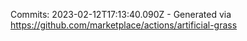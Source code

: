 Commits: 2023-02-12T17:13:40.090Z - Generated via https://github.com/marketplace/actions/artificial-grass
<br>
